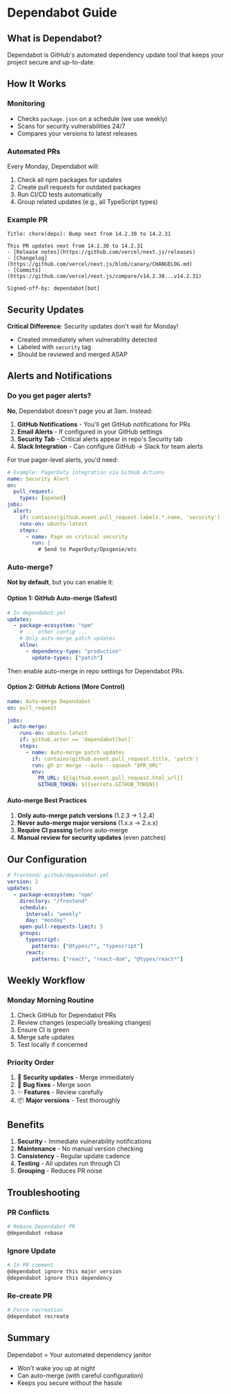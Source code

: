 # Dependabot Guide

## What is Dependabot?

Dependabot is GitHub's automated dependency update tool that keeps your project secure and up-to-date.

## How It Works

### Monitoring
- Checks `package.json` on a schedule (we use weekly)
- Scans for security vulnerabilities 24/7
- Compares your versions to latest releases

### Automated PRs
Every Monday, Dependabot will:
1. Check all npm packages for updates
2. Create pull requests for outdated packages
3. Run CI/CD tests automatically
4. Group related updates (e.g., all TypeScript types)

### Example PR
```
Title: chore(deps): Bump next from 14.2.30 to 14.2.31

This PR updates next from 14.2.30 to 14.2.31
- [Release notes](https://github.com/vercel/next.js/releases)
- [Changelog](https://github.com/vercel/next.js/blob/canary/CHANGELOG.md)
- [Commits](https://github.com/vercel/next.js/compare/v14.2.30...v14.2.31)

Signed-off-by: dependabot[bot]
```

## Security Updates

**Critical Difference**: Security updates don't wait for Monday!
- Created immediately when vulnerability detected
- Labeled with `security` tag
- Should be reviewed and merged ASAP

## Alerts and Notifications

### Do you get pager alerts?
**No**, Dependabot doesn't page you at 3am. Instead:

1. **GitHub Notifications** - You'll get GitHub notifications for PRs
2. **Email Alerts** - If configured in your GitHub settings
3. **Security Tab** - Critical alerts appear in repo's Security tab
4. **Slack Integration** - Can configure GitHub → Slack for team alerts

For true pager-level alerts, you'd need:
```yaml
# Example: PagerDuty integration via GitHub Actions
name: Security Alert
on:
  pull_request:
    types: [opened]
jobs:
  alert:
    if: contains(github.event.pull_request.labels.*.name, 'security')
    runs-on: ubuntu-latest
    steps:
      - name: Page on critical security
        run: |
          # Send to PagerDuty/Opsgenie/etc
```

### Auto-merge?
**Not by default**, but you can enable it:

#### Option 1: GitHub Auto-merge (Safest)
```yaml
# In dependabot.yml
updates:
  - package-ecosystem: "npm"
    # ... other config ...
    # Only auto-merge patch updates
    allow:
      - dependency-type: "production"
        update-types: ["patch"]
```

Then enable auto-merge in repo settings for Dependabot PRs.

#### Option 2: GitHub Actions (More Control)
```yaml
name: Auto-merge Dependabot
on: pull_request

jobs:
  auto-merge:
    runs-on: ubuntu-latest
    if: github.actor == 'dependabot[bot]'
    steps:
      - name: Auto-merge patch updates
        if: contains(github.event.pull_request.title, 'patch')
        run: gh pr merge --auto --squash "$PR_URL"
        env:
          PR_URL: ${{github.event.pull_request.html_url}}
          GITHUB_TOKEN: ${{secrets.GITHUB_TOKEN}}
```

#### Auto-merge Best Practices
1. **Only auto-merge patch versions** (1.2.3 → 1.2.4)
2. **Never auto-merge major versions** (1.x.x → 2.x.x)
3. **Require CI passing** before auto-merge
4. **Manual review for security updates** (even patches)

## Our Configuration

```yaml
# frontend/.github/dependabot.yml
version: 2
updates:
  - package-ecosystem: "npm"
    directory: "/frontend"
    schedule:
      interval: "weekly"
      day: "monday"
    open-pull-requests-limit: 5
    groups:
      typescript:
        patterns: ["@types/*", "typescript"]
      react:
        patterns: ["react", "react-dom", "@types/react*"]
```

## Weekly Workflow

### Monday Morning Routine
1. Check GitHub for Dependabot PRs
2. Review changes (especially breaking changes)
3. Ensure CI is green
4. Merge safe updates
5. Test locally if concerned

### Priority Order
1. 🚨 **Security updates** - Merge immediately
2. 🐛 **Bug fixes** - Merge soon
3. ✨ **Features** - Review carefully
4. 📦 **Major versions** - Test thoroughly

## Benefits

1. **Security** - Immediate vulnerability notifications
2. **Maintenance** - No manual version checking
3. **Consistency** - Regular update cadence
4. **Testing** - All updates run through CI
5. **Grouping** - Reduces PR noise

## Troubleshooting

### PR Conflicts
```bash
# Rebase Dependabot PR
@dependabot rebase
```

### Ignore Update
```bash
# In PR comment
@dependabot ignore this major version
@dependabot ignore this dependency
```

### Re-create PR
```bash
# Force recreation
@dependabot recreate
```

## Summary

Dependabot = Your automated dependency janitor
- Won't wake you up at night
- Can auto-merge (with careful configuration)
- Keeps you secure without the hassle